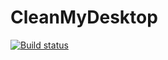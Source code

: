 # CleanMyDesktop

[![Build status](https://ci.appveyor.com/api/projects/status/fk351ae3j0jod1md/branch/master?svg=true)](https://ci.appveyor.com/project/MCKanpolat/cleanmydesktop/branch/master)
